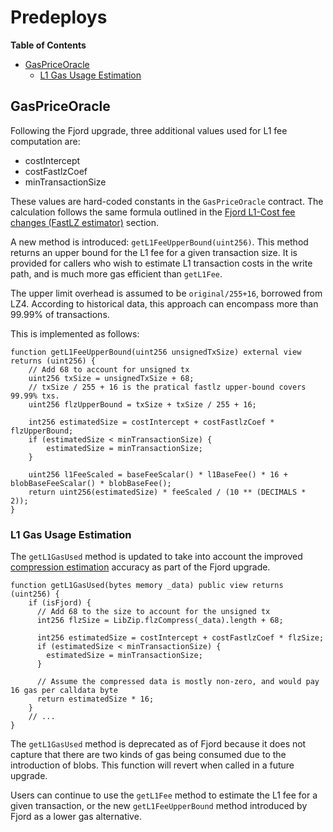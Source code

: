 # Predeploys

<!-- START doctoc generated TOC please keep comment here to allow auto update -->
<!-- DON'T EDIT THIS SECTION, INSTEAD RE-RUN doctoc TO UPDATE -->
**Table of Contents**

- [GasPriceOracle](#gaspriceoracle)
  - [L1 Gas Usage Estimation](#l1-gas-usage-estimation)

<!-- END doctoc generated TOC please keep comment here to allow auto update -->

## GasPriceOracle

Following the Fjord upgrade, three additional values used for L1 fee computation are:

- costIntercept
- costFastlzCoef
- minTransactionSize

These values are hard-coded constants in the `GasPriceOracle` contract. The
calculation follows the same formula outlined in the
[Fjord L1-Cost fee changes (FastLZ estimator)](./exec-engine.md#fjord-l1-cost-fee-changes-fastlz-estimator)
section.

A new method is introduced: `getL1FeeUpperBound(uint256)`. This method returns an upper bound for the L1 fee
for a given transaction size. It is provided for callers who wish to estimate L1 transaction costs in the
write path, and is much more gas efficient than `getL1Fee`.

The upper limit overhead is assumed to be `original/255+16`, borrowed from LZ4. According to historical data, this
approach can encompass more than 99.99% of transactions.

This is implemented as follows:

```solidity
function getL1FeeUpperBound(uint256 unsignedTxSize) external view returns (uint256) {
    // Add 68 to account for unsigned tx
    uint256 txSize = unsignedTxSize + 68;
    // txSize / 255 + 16 is the pratical fastlz upper-bound covers 99.99% txs.
    uint256 flzUpperBound = txSize + txSize / 255 + 16;

    int256 estimatedSize = costIntercept + costFastlzCoef * flzUpperBound;
    if (estimatedSize < minTransactionSize) {
        estimatedSize = minTransactionSize;
    }
  
    uint256 l1FeeScaled = baseFeeScalar() * l1BaseFee() * 16 + blobBaseFeeScalar() * blobBaseFee();
    return uint256(estimatedSize) * feeScaled / (10 ** (DECIMALS * 2));
}
```

### L1 Gas Usage Estimation

The `getL1GasUsed` method is updated to take into account the improved [compression estimation](./exec-engine.md#fees)
accuracy as part of the Fjord upgrade.

```solidity
function getL1GasUsed(bytes memory _data) public view returns (uint256) {
    if (isFjord) {
      // Add 68 to the size to account for the unsigned tx
      int256 flzSize = LibZip.flzCompress(_data).length + 68;

      int256 estimatedSize = costIntercept + costFastlzCoef * flzSize;
      if (estimatedSize < minTransactionSize) {
        estimatedSize = minTransactionSize;
      }

      // Assume the compressed data is mostly non-zero, and would pay 16 gas per calldata byte
      return estimatedSize * 16;
    }
    // ...
}
```

The `getL1GasUsed` method is deprecated as of Fjord because it does not capture that there are
two kinds of gas being consumed due to the introduction of blobs. This function will revert when
called in a future upgrade.

Users can continue to use the `getL1Fee` method to estimate the L1 fee for a given transaction, or the
new `getL1FeeUpperBound` method introduced by Fjord as a lower gas alternative.
